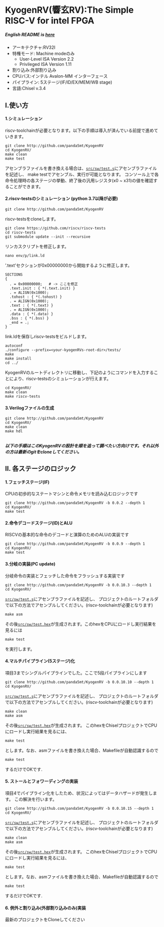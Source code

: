 KyogenRV(響玄RV):The Simple RISC-V for intel FPGA
=======================
##### English README is [here](README.md)
- アーキテクチャ:RV32I
- 特権モード: Machine modeのみ
    - User-Level ISA Version 2.2
    - Privileged ISA Version 1.11
- 割り込み:外部割り込み
- CPUバス:インテル Avalon-MM インターフェース
- パイプライン: 5ステージ(IF/ID/EX/MEM/WB stage)
- 言語:Chisel v.3.4

## I.使い方
#### 1.シミュレーション
riscv-toolchainが必要となります。以下の手順は導入が済んでいる前提で進めていきます。
```
git clone http://github.com/panda5mt/KyogenRV  
cd KyogenRV/
make clean
make test
```
アセンブラファイルを書き換える場合は、<code>[src/sw/test.s](src/sw/test.s)</code>にアセンブラファイルを記述し、
make testでアセンブル、実行が可能となります。
コンソール上で各命令処理時の各ステージの挙動、終了後の汎用レジスタ(x0 ~ x31)の値を確認することができます。
#### 2.riscv-testsのシミュレーション (python 3.7以降が必要)
```
git clone http://github.com/panda5mt/KyogenRV  
```
riscv-testsをcloneします。
```
git clone https://github.com/riscv/riscv-tests
cd riscv-tests
git submodule update --init --recursive
```
リンカスクリプトを修正します。
```
nano env/p/link.ld
```
'.text'セクションが0x00000000から開始するように修正します。

```
SECTIONS
{
  . = 0x00000000;   # -> ここを修正 
  .text.init : { *(.text.init) }
  . = ALIGN(0x1000);
  .tohost : { *(.tohost) }
  . = ALIGN(0x1000);
  .text : { *(.text) }
  . = ALIGN(0x1000);
  .data : { *(.data) }
  .bss : { *(.bss) }
  _end = .;
}
```
link.ldを保存しriscv-testsをビルドします。
```
autoconf
./configure --prefix=<your-kyogenRVs-root-dir>/tests/
make
make install
cd ../
```
KyogenRVのルートディレクトリに移動し、下記のようにコマンドを入力することにより、riscv-testsのシミュレーションが行えます。
```
cd KyogenRV/
make clean
make riscv-tests
```
#### 3.Verilogファイルの生成
```
git clone http://github.com/panda5mt/KyogenRV  
cd KyogenRV/
make clean
make hdl
```
##
##### 以下の手順はこのKyogenRVの設計を順を追って調べたい方向けです。それ以外の方は最新のgitをcloneしてください。 
## II. 各ステージのロジック 
#### 1.フェッチステージ(IF)
CPUの初歩的なステートマシンと命令メモリを読み込むロジックです  
```
git clone http://github.com/panda5mt/KyogenRV -b 0.0.2 --depth 1 
cd KyogenRV/
make test
```
#### 2.命令デコードステージ(ID)とALU
RISCVの基本的な命令のデコードと演算のためのALUの実装です
```
git clone http://github.com/panda5mt/KyogenRV -b 0.0.9 --depth 1 
cd KyogenRV/
make test
```
#### 3.分岐の実装(PC update)
分岐命令の実装とフェッチした命令をフラッシュする実装です
```
git clone http://github.com/panda5mt/KyogenRV -b 0.0.10.3 --depth 1 
cd KyogenRV/
```

<code>[src/sw/test.s](src/sw/test.s)</code>にアセンブラファイルを記述し、
プロジェクトのルートフォルダで以下の方法でアセンブルしてください。(riscv-toolchainが必要となります)

```
make asm
```
その後<code>[src/sw/test.hex](src/sw/test.hex)</code>が生成されます。このhexをCPUにロードし実行結果を見るには

```
make test
```
を実行します。

#### 4.マルチパイプライン(5ステージ)化
項目3までシングルパイプラインでした。ここで5段パイプラインにします
```
git clone http://github.com/panda5mt/KyogenRV -b 0.0.10.10 --depth 1 
cd KyogenRV/
```

<code>[src/sw/test.s](src/sw/test.s)</code>にアセンブラファイルを記述し、
プロジェクトのルートフォルダで以下の方法でアセンブルしてください。(riscv-toolchainが必要となります)

```
make clean
make asm
```
その後<code>[src/sw/test.hex](src/sw/test.hex)</code>が生成されます。
このhexをChiselプロジェクトでCPUにロードし実行結果を見るには、

```
make test
```
とします。なお、asmファイルを書き換えた場合、Makefileが自動認識するので
```
make test
```
するだけでOKです.

#### 5. ストールとフォワーディングの実装
項目4でパイプライン化をしたため、状況によってはデータハザードが発生します。
この解決を行います。
```
git clone http://github.com/panda5mt/KyogenRV -b 0.0.10.15 --depth 1 
cd KyogenRV/
```

<code>[src/sw/test.s](src/sw/test.s)</code>にアセンブラファイルを記述し、
プロジェクトのルートフォルダで以下の方法でアセンブルしてください。(riscv-toolchainが必要となります)

```
make clean
make asm
```
その後<code>[src/sw/test.hex](src/sw/test.hex)</code>が生成されます。
このhexをChiselプロジェクトでCPUにロードし実行結果を見るには、
```
make test
```
とします。なお、asmファイルを書き換えた場合、Makefileが自動認識するので
```
make test
```
するだけでOKです.

#### 6. 例外と割り込み(外部割り込みのみ)実装
最新のプロジェクトをCloneしてください